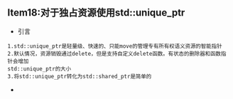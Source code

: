## Item18:对于独占资源使用std::unique_ptr

* 引言
```
1.std::unique_ptr是轻量级、快速的、只能move的管理专有所有权语义资源的智能指针
2.默认情况，资源销毁通过delete，但是⽀持⾃定义delete函数。有状态的删除器和函数指针会增加
std::unique_ptr的⼤小
3.将std::unique_ptr转化为std::shared_ptr是简单的
```

* 
```

```